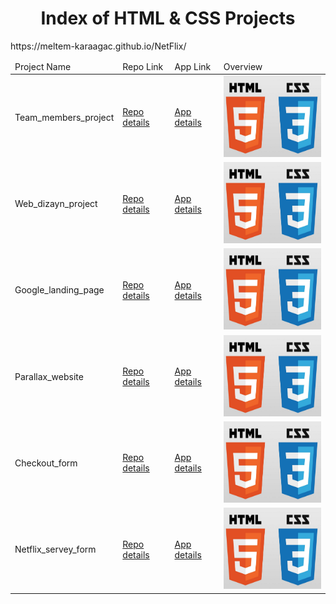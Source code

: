 <p align="center"> 
  
<h1 align="center">Index of HTML & CSS Projects</h1>

</p>

<table>
    <thead>
        <tr>
            <td>Project Name</td>
            <td>Repo Link</td>
            <td>App Link</td>
            <td>Overview</td>
        </tr>
    </thead>
    <tbody> <tr>
            <td>Team_members_project</td>
            <td><a href="https://github.com/Meltem-Karaagac/Team_member_project" target="_blank">Repo details</a></td>
            <td><a href="https://meltem-karaagac.github.io/Team member project/" target="_blank">App details</a></td>
            <td><img src="./html.png" alt="html" height=130></td> 
        </tr>
        <tr>
            <td>Web_dizayn_project</td>
            <td><a href="https://github.com/Meltem-Karaagac/Web_dizayn_project" target="_blank">Repo details</a></td>
            <td><a href="https://meltem-karaagac.github.io/Web dizayn project/" target="_blank">App details</a></td>
           <td><img src="./html.png" alt="html" height=130></td> 
        </tr>
        <tr>
            <td>Google_landing_page</td>
            <td><a href="https://github.com/Meltem-Karaagac/Google_landing_page" target="_blank">Repo details</a></td>
            <td><a href="https://meltem-karaagac.github.io/Google landing page/" target="_blank">App details</a></td>
             <td><img src="./html.png" alt="html" height=130></td> 
        </tr>
        <tr>
            <td>Parallax_website</td>
            <td><a href="https://github.com/Meltem-Karaagac/Parallax_Website" target="_blank">Repo details</a></td>
            <td><a href="https://meltem-karaagac.github.io/Parallax Website/" target="_blank">App details</a></td>
             <td><img src="./html.png" alt="html" height=130></td> 
        </tr>
        <tr>
            <td>Checkout_form</td>
            <td><a href="https://github.com/Meltem-Karaagac/Checkout_form" target="_blank">Repo details</a></td>
            <td><a href="https://meltem-karaagac.github.io/Checkout form/" target="_blank">App details</a></td>
             <td><img src="./html.png" alt="html" height=130></td> 
        </tr>https://meltem-karaagac.github.io/NetFlix/
        <tr>
            <td>Netflix_servey_form</td>
            <td><a href="https://github.com/Meltem-Karaagac/NetFlix" target="_blank">Repo details</a></td>
            <td><a href="https://meltem-karaagac.github.io/NetFlix/" target="_blank">App details</a></td>
            <td><img src="./html.png" alt="html" height=130></td> 
        </tr>
        
     
</tbody>
</table>


